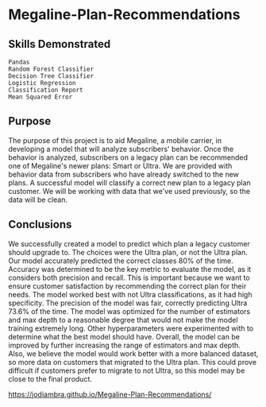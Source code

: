 # Megaline-Plan-Recommendations

## Skills Demonstrated
    Pandas
    Random Forest Classifier
    Decision Tree Classifier
    Logistic Regression
    Classification Report
    Mean Squared Error

## Purpose
The purpose of this project is to aid Megaline, a mobile carrier, in developing a model that will analyze subscribers' behavior. Once the behavior is analyzed, subscribers on a legacy plan can be recommended one of Megaline's newer plans: Smart or Ultra. We are provided with behavior data from subscribers who have already switched to the new plans. A successful model will classify a correct new plan to a legacy plan customer. We will be working with data that we've used previously, so the data will be clean. 

## Conclusions
We successfully created a model to predict which plan a legacy customer should upgrade to. The choices were the Ultra plan, or not the Ultra plan. Our model accurately predicted the correct classes 80% of the time. Accuracy was determined to be the key metric to evaluate the model, as it considers both precision and recall. This is important because we want to ensure customer satisfaction by recommending the correct plan for their needs. The model worked best with not Ultra classifications, as it had high specificity. The precision of the model was fair, correctly predicting Ultra 73.6% of the time. The model was optimized for the number of estimators and max depth to a reasonable degree that would not make the model training extremely long. Other hyperparameters were experimented with to determine what the best model should have. Overall, the model can be improved by further increasing the range  of estimators and max depth. Also, we believe the model would work better with a more balanced dataset, so more data on customers that migrated to the Ultra plan. This could prove difficult if customers prefer to migrate to not Ultra, so this model may be close to the final product.  

https://jodiambra.github.io/Megaline-Plan-Recommendations/